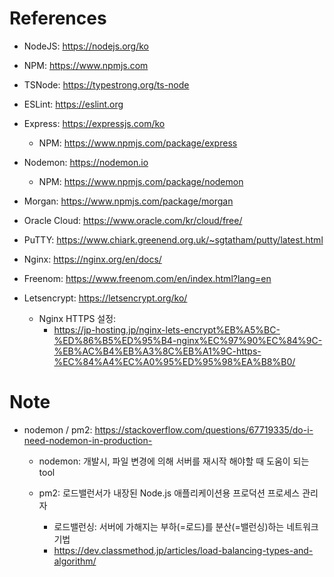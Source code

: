 # References

- NodeJS: https://nodejs.org/ko

- NPM: https://www.npmjs.com

- TSNode: https://typestrong.org/ts-node

- ESLint: https://eslint.org

- Express: https://expressjs.com/ko
  - NPM: https://www.npmjs.com/package/express
  
- Nodemon: https://nodemon.io
  - NPM: https://www.npmjs.com/package/nodemon
  
- Morgan: https://www.npmjs.com/package/morgan

- Oracle Cloud: https://www.oracle.com/kr/cloud/free/

- PuTTY: https://www.chiark.greenend.org.uk/~sgtatham/putty/latest.html

- Nginx: https://nginx.org/en/docs/

- Freenom: https://www.freenom.com/en/index.html?lang=en

- Letsencrypt:  https://letsencrypt.org/ko/
  - Nginx HTTPS 설정:
    - https://jp-hosting.jp/nginx-lets-encrypt%EB%A5%BC-%ED%86%B5%ED%95%B4-nginx%EC%97%90%EC%84%9C-%EB%AC%B4%EB%A3%8C%EB%A1%9C-https-%EC%84%A4%EC%A0%95%ED%95%98%EA%B8%B0/

# Note

- nodemon / pm2: https://stackoverflow.com/questions/67719335/do-i-need-nodemon-in-production- 
  
  - nodemon: 개발시, 파일 변경에 의해 서버를 재시작 해야할 때 도움이 되는 tool
  
  - pm2: 로드밸런서가 내장된 Node.js 애플리케이션용 프로덕션 프로세스 관리자
    * 로드밸런싱: 서버에 가해지는 부하(=로드)를 분산(=밸런싱)하는 네트워크 기법 
    * https://dev.classmethod.jp/articles/load-balancing-types-and-algorithm/
    
